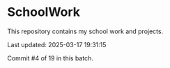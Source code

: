 # SchoolWork

This repository contains my school work and projects.

Last updated: 2025-03-17 19:31:15

Commit #4 of 19 in this batch.